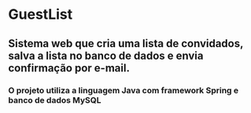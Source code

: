 # GuestList
## Sistema web que cria uma lista de convidados, salva a lista no banco de dados e envia confirmação por e-mail.
### O projeto utiliza a linguagem Java com framework Spring e banco de dados MySQL
